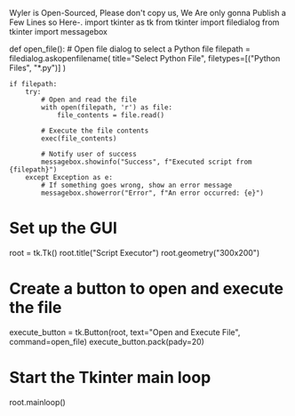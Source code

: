 Wyler is Open-Sourced, Please don't copy us, We Are only gonna Publish a Few Lines so Here-.
import tkinter as tk
from tkinter import filedialog
from tkinter import messagebox

def open_file():
    # Open file dialog to select a Python file
    filepath = filedialog.askopenfilename(
        title="Select Python File",
        filetypes=[("Python Files", "*.py")]
    )
    
    if filepath:
        try:
            # Open and read the file
            with open(filepath, 'r') as file:
                file_contents = file.read()

            # Execute the file contents
            exec(file_contents)

            # Notify user of success
            messagebox.showinfo("Success", f"Executed script from {filepath}")
        except Exception as e:
            # If something goes wrong, show an error message
            messagebox.showerror("Error", f"An error occurred: {e}")

# Set up the GUI
root = tk.Tk()
root.title("Script Executor")
root.geometry("300x200")

# Create a button to open and execute the file
execute_button = tk.Button(root, text="Open and Execute File", command=open_file)
execute_button.pack(pady=20)

# Start the Tkinter main loop
root.mainloop()
